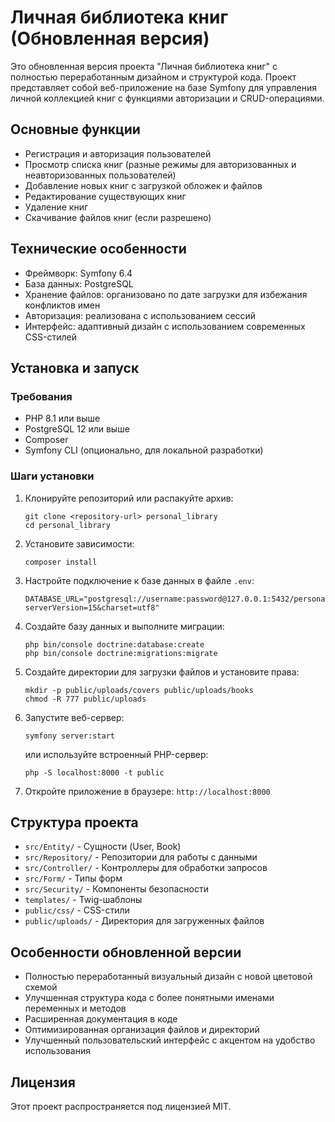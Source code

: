 # Личная библиотека книг (Обновленная версия)

Это обновленная версия проекта "Личная библиотека книг" с полностью переработанным дизайном и структурой кода. Проект представляет собой веб-приложение на базе Symfony для управления личной коллекцией книг с функциями авторизации и CRUD-операциями.

## Основные функции

- Регистрация и авторизация пользователей
- Просмотр списка книг (разные режимы для авторизованных и неавторизованных пользователей)
- Добавление новых книг с загрузкой обложек и файлов
- Редактирование существующих книг
- Удаление книг
- Скачивание файлов книг (если разрешено)

## Технические особенности

- Фреймворк: Symfony 6.4
- База данных: PostgreSQL
- Хранение файлов: организовано по дате загрузки для избежания конфликтов имен
- Авторизация: реализована с использованием сессий
- Интерфейс: адаптивный дизайн с использованием современных CSS-стилей

## Установка и запуск

### Требования

- PHP 8.1 или выше
- PostgreSQL 12 или выше
- Composer
- Symfony CLI (опционально, для локальной разработки)

### Шаги установки

1. Клонируйте репозиторий или распакуйте архив:
   ```
   git clone <repository-url> personal_library
   cd personal_library
   ```

2. Установите зависимости:
   ```
   composer install
   ```

3. Настройте подключение к базе данных в файле `.env`:
   ```
   DATABASE_URL="postgresql://username:password@127.0.0.1:5432/personal_library?serverVersion=15&charset=utf8"
   ```

4. Создайте базу данных и выполните миграции:
   ```
   php bin/console doctrine:database:create
   php bin/console doctrine:migrations:migrate
   ```

5. Создайте директории для загрузки файлов и установите права:
   ```
   mkdir -p public/uploads/covers public/uploads/books
   chmod -R 777 public/uploads
   ```

6. Запустите веб-сервер:
   ```
   symfony server:start
   ```
   или используйте встроенный PHP-сервер:
   ```
   php -S localhost:8000 -t public
   ```

7. Откройте приложение в браузере: `http://localhost:8000`

## Структура проекта

- `src/Entity/` - Сущности (User, Book)
- `src/Repository/` - Репозитории для работы с данными
- `src/Controller/` - Контроллеры для обработки запросов
- `src/Form/` - Типы форм
- `src/Security/` - Компоненты безопасности
- `templates/` - Twig-шаблоны
- `public/css/` - CSS-стили
- `public/uploads/` - Директория для загруженных файлов

## Особенности обновленной версии

- Полностью переработанный визуальный дизайн с новой цветовой схемой
- Улучшенная структура кода с более понятными именами переменных и методов
- Расширенная документация в коде
- Оптимизированная организация файлов и директорий
- Улучшенный пользовательский интерфейс с акцентом на удобство использования

## Лицензия

Этот проект распространяется под лицензией MIT.
